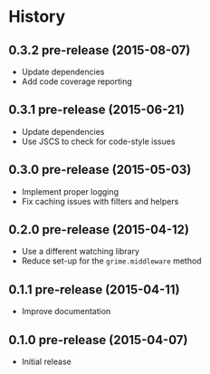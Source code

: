 
# History

## 0.3.2 pre-release (2015-08-07)

  * Update dependencies
  * Add code coverage reporting

## 0.3.1 pre-release (2015-06-21)

  * Update dependencies
  * Use JSCS to check for code-style issues

## 0.3.0 pre-release (2015-05-03)

  * Implement proper logging
  * Fix caching issues with filters and helpers

## 0.2.0 pre-release (2015-04-12)

  * Use a different watching library
  * Reduce set-up for the `grime.middleware` method

## 0.1.1 pre-release (2015-04-11)

  * Improve documentation

## 0.1.0 pre-release (2015-04-07)

  * Initial release
